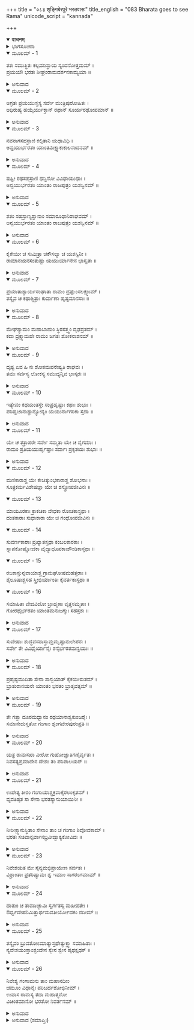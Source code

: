 +++
title = "०८३ शृङ्गिबेरपुरे भरतवासः"
title_english = "083 Bharata goes to see Rama"
unicode_script = "kannada"

+++
<details open><summary>वाचनम्</summary>

<div class="audioEmbed"  caption="श्रीराम-हरिसीताराममूर्ति-घनपाठिभ्यां वचनम्" src="https://archive.org/download/Ramayana-recitation-Sriram-harisItArAmamUrti-Ghanapaati-v2/Kanda_2/Kanda_2_AYK-083-Shrungi_Berapure_Bharathaa_Vasaha.mp3"></div>
</details>



<details><summary>ಭಾಗಸೂಚನಾ</summary>

ಭರತನ ವನಯಾತ್ರೆ, ಶೃಂಗವೇರಪುರದಲ್ಲಿ ರಾತ್ರಿ ಬಿಡಾರ
</details>

<details open><summary>ಮೂಲಮ್ - 1</summary>

ತತಃ ಸಮುತ್ಥಿತಃ ಕಲ್ಪಮಾಸ್ಥಾಯ ಸ್ಯಂದನೋತ್ತಮಮ್ ।  
ಪ್ರಯಯೌ ಭರತಃ ಶೀಘ್ರಂರಾಮದರ್ಶನಕಾಮ್ಯಯಾ ॥
</details>

<details><summary>ಅನುವಾದ</summary>

ಅನಂತರ ಪ್ರಾತಃಕಾಲ ಎದ್ದ ಭರತನು ಉತ್ತಮ ರಥದಲ್ಲಿ ಆರೂಢನಾಗಿ ಶ್ರೀರಾಮಚಂದ್ರನ ದರ್ಶನದ ಇಚ್ಛೆಯಿಂದ ಶೀಘ್ರವಾಗಿ ಹೊರಟನು.॥1॥
</details>

<details open><summary>ಮೂಲಮ್ - 2</summary>

ಅಗ್ರತಃ ಪ್ರಯಯುಸ್ತಸ್ಯ ಸರ್ವೇ ಮಂತ್ರಿಪುರೋಹಿತಃ ।  
ಅಧಿರುಹ್ಯ ಹಯೈರ್ಯುಕ್ತಾನ್ ರಥಾನ್ ಸೂರ್ಯರಥೋಪಮಾನ್ ॥
</details>

<details><summary>ಅನುವಾದ</summary>

ಅವನ ಮುಂದೆ-ಮುಂದೆ ಎಲ್ಲ ಮಂತ್ರಿಗಳು, ಪುರೋಹಿತರು ಕುದುರೆ ಹೂಡಿದ ರಥಗಳಲ್ಲಿ ಕುಳಿತು ಪ್ರಯಾಣಿಸುತ್ತಿದ್ದರು. ಆ ರಥಗಳು ಸೂರ್ಯನ ರಥದಂತೆ ತೇಜಸ್ವಿಯಾಗಿ ಕಾಣುತ್ತಿದ್ದವು.॥2॥
</details>

<details open><summary>ಮೂಲಮ್ - 3</summary>

ನವನಾಗಸಹಸ್ರಾಣಿ ಕಲ್ಪಿತಾನಿ ಯಥಾವಿಧಿ ।  
ಅನ್ವಯುರ್ಭರತಂ ಯಾಂತಮಿಕ್ಷ್ವಾಕುಕುಲನಂದನಮ್ ॥
</details>

<details><summary>ಅನುವಾದ</summary>

ಪ್ರಯಾಣ ಮಾಡುತ್ತಿದ್ದ ಇಕ್ಷ್ವಾಕು ಕುಲನಂದನ ಭರತನ ಹಿಂದೆ ಕ್ರಮವಾಗಿ ಅಲಂಕರಿಸಿದ ಒಂಭತ್ತು ಸಾವಿರ ಆನೆಗಳು ನಡೆಯುತ್ತಿದ್ದವು.॥3॥
</details>

<details open><summary>ಮೂಲಮ್ - 4</summary>

ಷಷ್ಟೀ ರಥಸಹಸ್ರಾಣಿ ಧನ್ವಿನೋ ವಿವಿಧಾಯುಧಾಃ ।  
ಅನ್ವಯುರ್ಭರತಂ ಯಾಂತಂ ರಾಜಪುತ್ರಂ ಯಶಸ್ವಿನಮ್ ॥
</details>

<details><summary>ಅನುವಾದ</summary>

ಯಾತ್ರಾ ಪರಾಯಣ ಯಶಸ್ವೀ ರಾಜಕುಮಾರ ಭರತನ ಹಿಂದೆ ಅರವತ್ತು ಸಾವಿರ ರಥಗಳು, ನಾನಾ ಪ್ರಕಾರದ ಆಯುಧಗಳನ್ನು ಧರಿಸಿದ ಧನುರ್ಧರ ಯೋಧರು ಹೋಗುತ್ತಿದ್ದರು.॥4॥
</details>

<details open><summary>ಮೂಲಮ್ - 5</summary>

ಶತಂ ಸಹಸ್ರಾಣ್ಯಶ್ವಾನಾಂ ಸಮಾರೂಢಾನಿರಾಘವಮ್ ।  
ಅನ್ವಯುರ್ಭರತಂ ಯಾಂತಂ ರಾಜಪುತ್ರಂ ಯಶಸ್ವಿನಮ್ ॥
</details>

<details><summary>ಅನುವಾದ</summary>

ಹಾಗೆಯೇ ಒಂದು ಲಕ್ಷ ಕುದುರೆ ಸವಾರರೂ ಆ ಯಶಸ್ವೀ ರಘುಕುಲನಂದನ ರಾಜಪುತ್ರ ಭರತನನ್ನು ಅನುಸರಿಸುತ್ತಿದ್ದರು.॥5॥
</details>

<details open><summary>ಮೂಲಮ್ - 6</summary>

ಕೈಕೇಯೀ ಚ ಸುಮಿತ್ರಾ ಚಕೌಸಲ್ಯಾ ಚ ಯಶಸ್ವಿನೀ ।  
ರಾಮಾನಯನಸಂತುಷ್ಟಾ ಯಯುರ್ಯಾನೇನ ಭಾಸ್ವತಾ ॥
</details>

<details><summary>ಅನುವಾದ</summary>

ಕೈಕೇಯಿ, ಸುಮಿತ್ರೆ, ಯಶಸ್ವಿನೀ ಕೌಸಲ್ಯೆಯರೂ ಕೂಡ ಶ್ರೀರಾಮನನ್ನು ಕರೆತರಲು ಹೋಗುವ ಆ ಯಾತ್ರೆಯಲ್ಲಿ ಸಂತುಷ್ಟರಾಗಿ ತೇಜಸ್ವೀ ರಥಗಳಲ್ಲಿ ಹೊರಟರು.॥6॥
</details>

<details open><summary>ಮೂಲಮ್ - 7</summary>

ಪ್ರಯಾತಾಶ್ಚಾರ್ಯಸಂಘಾತಾ ರಾಮಂ ದ್ರಷ್ಟುಂಸಲಕ್ಷ್ಮಣಮ್ ।  
ತಸ್ಯೈವ ಚ ಕಥಾಶ್ಚಿತ್ರಾಃ ಕುರ್ವಾಣಾ ಹೃಷ್ಟಮಾನಸಾಃ ॥
</details>

<details><summary>ಅನುವಾದ</summary>

ಬ್ರಾಹ್ಮಣಾದಿ ಆರ್ಯರ (ತ್ರೈವರ್ಣಿಕರ) ಗುಂಪು, ಮನಸ್ಸಿನಲ್ಲಿ ಅತ್ಯಂತ ಹರ್ಷಿತರಾಗಿ ಲಕ್ಷ್ಮಣ ಸಹಿತ ಶ್ರೀರಾಮನ ದರ್ಶನ ಮಾಡಲಿಕ್ಕಾಗಿ, ಅವರ ಕುರಿತಾದ ವಿಚಿತ್ರ ಮಾತುಗಳನ್ನು ಹೇಳುತ್ತಾ-ಕೇಳುತ್ತಾ ಪ್ರಯಾಣಿಸುತ್ತಿದ್ದರು.॥7॥
</details>

<details open><summary>ಮೂಲಮ್ - 8</summary>

ಮೇಘಶ್ಯಾಮಂ ಮಹಾಬಾಹುಂ ಸ್ಥಿರಸತ್ತ್ವಂ ದೃಢವ್ರತಮ್ ।  
ಕದಾ ದ್ರಕ್ಷ್ಯಾಮಹೇ ರಾಮಂ ಜಗತಃ ಶೋಕನಾಶನಮ್ ॥
</details>

<details><summary>ಅನುವಾದ</summary>

(ಅವರು ಪರಸ್ಪರ ಆಡಿಕೊಳ್ಳುತ್ತಿದ್ದರು -) ದೃಢತೆಯಿಂದ ಉತ್ತಮ ವ್ರತವನ್ನು ಪಾಲಿಸುವ ಹಾಗೂ ಜಗತ್ತಿನ ದುಃಖವನ್ನು ದೂರಗೊಳಿಸುವ, ಸ್ಥಿತಪ್ರಜ್ಞ, ಶ್ಯಾಮವರ್ಣ, ಮಹಾಬಾಹು ಶ್ರೀರಾಮನನ್ನು ನಾವು ಯಾವಾಗ ದರ್ಶಿಸುವೆ.॥8॥
</details>

<details open><summary>ಮೂಲಮ್ - 9</summary>

ದೃಷ್ಟ ಏವ ಹಿ ನಃ ಶೋಕಮಪನೇಷ್ಯತಿ ರಾಘವಃ ।  
ತಮಃ ಸರ್ವಸ್ಯ ಲೋಕಸ್ಯ ಸಮುದ್ಯನ್ನಿವ ಭಾಸ್ಕರಃ ॥
</details>

<details><summary>ಅನುವಾದ</summary>

ಸೂರ್ಯನು ಉದಯಿಸಿದಾಗ ಜಗತ್ತಿನ ಅಂಧಕಾರವನ್ನು ಇಲ್ಲವಾಗಿಸುವಂತೆ ಶ್ರೀರಘುನಾಥನು ನಮ್ಮ ಕಣ್ಣಿಗೆ ಬಿದ್ದಾಗ ನಮ್ಮ ಎಲ್ಲ ಶೋಕ-ಸಂತಾಪ ದೂರಗೊಳಿಸುವನು.॥9॥
</details>

<details open><summary>ಮೂಲಮ್ - 10</summary>

ಇತ್ಯೇವಂ ಕಥಯಂತಸ್ತೇ ಸಂಪ್ರಹೃಷ್ಟಾಃ ಕಥಾಃ ಶುಭಾಃ ।  
ಪರಿಷ್ವಜಾನಾಶ್ಚಾನ್ಯೋನ್ಯಂ ಯಯುರ್ನಾಗರಿಕಾ ಸ್ತದಾ ॥
</details>

<details><summary>ಅನುವಾದ</summary>

ಹೀಗೆ ಮಾತುಗಳನ್ನಾಡುತ್ತಾ, ಅತ್ಯಂತ ಹರ್ಷದಿಂದ ಒಬ್ಬರು ಮತ್ತೊಬ್ಬರನ್ನು ಆಲಿಂಗಿಸಿಕೊಳ್ಳುತ್ತಾ ಅಯೋಧ್ಯೆಯ ನಾಗರಿಕರು ಆಗ ಪ್ರಯಾಣ ಮಾಡುತ್ತಿದ್ದರು.॥10॥
</details>

<details open><summary>ಮೂಲಮ್ - 11</summary>

ಯೇ ಚ ತತ್ರಾಪರೇ ಸರ್ವೇ ಸಮ್ಮತಾ ಯೇ ಚ ನೈಗಮಾಃ ।  
ರಾಮಂ ಪ್ರತಿಯಯುರ್ಹೃಷ್ಟಾಃ ಸರ್ವಾಃ ಪ್ರಕೃತಯಃ ಶುಭಾಃ ॥
</details>

<details><summary>ಅನುವಾದ</summary>

ಆ ನಗರದಲ್ಲಿದ್ದ ಇತರ ಸಮ್ಮಾನಿತ ಎಲ್ಲ ಪುರುಷರೂ, ವ್ಯಾಪಾರಿಗಳೂ, ಶುಭ ವಿಚಾರವುಳ್ಳ ಪ್ರಜಾಜನರೂ ಕೂಡ ಬಹಳ ಹರ್ಷದಿಂದ ಶ್ರೀರಾಮನನ್ನು ಕಾಣಲು ಹೊರಟರು.॥11॥
</details>

<details open><summary>ಮೂಲಮ್ - 12</summary>

ಮಣಿಕಾರಾಶ್ಚ ಯೇ ಕೇಚಿತ್ಕುಂಭಕಾರಾಶ್ಚ ಶೋಭನಾಃ ।  
ಸೂತ್ರಕರ್ಮವಿಶೇಷಜ್ಞಾ ಯೇ ಚ ಶಸ್ತ್ರೋಪಜೀವಿನಃ ॥
</details>

<details open><summary>ಮೂಲಮ್ - 13</summary>

ಮಾಯೂರಕಾಃ ಕ್ರಾಕಚಿಕಾ ವೇಧಕಾ ರೋಚಕಾಸ್ತಥಾ ।  
ದಂತಕಾರಾಃ ಸುಧಾಕಾರಾ ಯೇ ಚ ಗಂಧೋಪಜೀವಿನಃ ॥
</details>

<details open><summary>ಮೂಲಮ್ - 14</summary>

ಸುವರ್ಣಕಾರಾಃ ಪ್ರಖ್ಯಾತಸ್ತಥಾ ಕಂಬಲಕಾರಕಾಃ ।  
ಸ್ನಾಪಕೋಷ್ಣೋದಕಾ ವೈದ್ಯಾಧೂಪಕಾಃಶೌಂಡಿಕಾಸ್ತಥಾ ॥
</details>

<details open><summary>ಮೂಲಮ್ - 15</summary>

ರಜಕಾಸ್ತುನ್ನವಾಯಾಶ್ಚ ಗ್ರಾಮಘೋಷಮಹತ್ತರಾಃ ।  
ಶೈಲೂಷಾಶ್ಚಸಹ ಸ್ತ್ರೀಭಿರ್ಯಾಂತಿಃ ಕೈವರ್ತಕಾಸ್ತಥಾ ॥
</details>

<details open><summary>ಮೂಲಮ್ - 16</summary>

ಸಮಾಹಿತಾ ವೇದವಿದೋ ಬ್ರಾಹ್ಮಣಾ ವೃತ್ತಸಮ್ಮತಾಃ ।  
ಗೋರಥೈರ್ಭರತಂ ಯಾಂತಮನುಜಗ್ಮುಃ ಸಹಸ್ರಶಃ ॥
</details>

<details><summary>ಅನುವಾದ</summary>

ಮಣಿಕಾರರೂ, ಕುಂಬಾರರೂ, ದಾರತೆಗೆದು ಬಟ್ಟೆಗಳನ್ನು ನೇಯುವುದರಲ್ಲಿ ನಿಪುಣರಾದ ನೆಯ್ಗೆಯವರು, ಶಸ್ತ್ರಗಳನ್ನು ತಯಾರಿಸಿ ಜೀವನ ನಡೆಸುವವರೂ, ನವಿಲುಗರಿಗಳಿಂದ ಬೀಸಣಿಗೆಗಳನ್ನೂ ಚಾಮರಗಳನ್ನೂ ಮಾಡುವವರೂ, ಗರಗಸದಿಂದ ಮರವನ್ನು ಕೊಯ್ದು ಜೀವಿಸುವವರು, ಮಣಿ-ಮುತ್ತುಗಳಿಗೆ ರಂಧ್ರಮಾಡುವವರೂ, ಮನೆಗಳನ್ನು ಅಲಂಕರಿಸುವವರೂ, ಆನೆಯ ದಂತದಿಂದ ಮನೋಹರ ಚಿತ್ರಗಳನ್ನು ಮಾಡುವವರೂ, ಗಾರೆ ಕೆಲಸದವರೂ, ಸುಗಂಧ ದ್ರವ್ಯಗಳನ್ನು ತಯಾರಿಸುವವರೂ, ಚಿನ್ನದ ಕೆಲಸ ಮಾಡುವ ಅಕ್ಕಸಾಲಿಗರೂ, ಅಭ್ಯಂಜನ ಮಾಡಿಸುವರೂ, ಮೈಯೊತ್ತುವವರೂ, ಕಂಬಳಿಗಳನ್ನು ನೇಯುವವರೂ, ವೈದ್ಯರೂ, ಉತ್ತಮೋತ್ತಮವಾದ ಧೂಪಗಳನ್ನು ತಯಾರಿಸುವವರೂ, ಮದ್ಯವನ್ನು ತಯಾರಿಸುವವರೂ, ಅಗಸರೂ, ದರ್ಜಿಗಳೂ, ಗೋಪಾಲಕರೂ, ಸ್ತ್ರೀಯರಿಂದ ಕೂಡಿದ ಮತ್ತು ಸ್ತ್ರೀಯರಿಂದಲೇ ಜೀವನ ನಡೆಸುವ ನಟರೂ, ಬೆಸ್ತರೂ, ಬೇಟೆಗಾರರೂ, ಕಮ್ಮಾರರೂ, ಬಡಗಿಗಳೂ ಹಾಗೂ ಸದಾಚಾರ ಸಂಪನ್ನರಾದ ವೇದವಿದರಾದ ಸಾವಿರಾರು ಬ್ರಾಹ್ಮಣರು ಎತ್ತಿನ ಗಾಡಿಗಳಲ್ಲಿ ಕುಳಿತು ಶ್ರೀರಾಮನನ್ನು ಸಂದರ್ಶಿಸಲು ಭರತನನ್ನು ಅನುಸರಿಸಿ ಹೊರಟರು.॥12-16॥
</details>

<details open><summary>ಮೂಲಮ್ - 17</summary>

ಸುವೇಷಾಃ ಶುದ್ಧವಸನಾಸ್ತಾಮ್ರಮೃಷ್ಟಾನುಲೇಪನಃ ।  
ಸರ್ವೇ ತೇ ವಿವಿಧೈರ್ಯಾನೈಃ ಶನೈರ್ಭರತಮನ್ವಯುಃ ॥
</details>

<details><summary>ಅನುವಾದ</summary>

ಎಲ್ಲರೂ ಶುದ್ಧ ವಸ್ತ್ರಗಳನ್ನುಟ್ಟು ಸುಂದರ ವೇಷ ಭೂಷಣಗಳಿಂದ ತಾಮ್ರದಂತೆ ಕೆಂಪಾದ ಅಂಗರಾಗವನ್ನು ಪೂಸಿಕೊಂಡು, ನಾನಾ ಪ್ರಕಾರದ ವಾಹನಗಳಲ್ಲಿ ನಿಧಾನವಾಗಿ ಭರತನನ್ನು ಅನುಸರಿಸುತ್ತಿದ್ದರು.॥17॥
</details>

<details open><summary>ಮೂಲಮ್ - 18</summary>

ಪ್ರಹೃಷ್ಟಮುದಿತಾ ಸೇನಾ ಸಾನ್ವಯಾತ್ ಕೈಕಯೀಸುತಮ್ ।  
ಭ್ರಾತುರಾನಯನೇ ಯಾಂತಂ ಭರತಂ ಭ್ರಾತೃವತ್ಸಮ್ ॥
</details>

<details><summary>ಅನುವಾದ</summary>

ಹರ್ಷ- ಆನಂದದಿಂದ ಕೂಡಿದ ಆ ಸೈನ್ಯವು ಅಣ್ಣನನ್ನು ಕರೆತರಲು ಹೊರಟ ಕೈಕೇಯೀ ಕುಮಾರ ಭ್ರಾತೃವತ್ಸಲ ಭರತನ ಹಿಂದೆ-ಹಿಂದೆ ನಡೆಯತೊಡಗಿತು.॥18॥
</details>

<details open><summary>ಮೂಲಮ್ - 19</summary>

ತೇ ಗತ್ವಾ ದೂರಮಧ್ವಾನಂ ರಥಯಾನಾಶ್ವಕುಂಜರೈಃ ।  
ಸಮಾಸೇದುಸ್ತತೋ ಗಂಗಾಂ ಶೃಂಗವೇರಪುರಂಪ್ರತಿ ॥
</details>

<details><summary>ಅನುವಾದ</summary>

ಈ ಪ್ರಕಾರ ರಥ, ಪಲ್ಲಕ್ಕಿಗಳು, ಕುದುರೆ, ಆನೆಗಳು ಇವುಗಳಿಂದ ಬಹಳ ದೂರ ದಾರಿ ನಡೆದ ಬಳಿಕ ಅವರೆಲ್ಲರೂ ಶೃಂಗವೇರಪುರದ ಗಂಗಾತೀರಕ್ಕೆ ತಲುಪಿದರು.॥19॥
</details>

<details open><summary>ಮೂಲಮ್ - 20</summary>

ಯತ್ರ ರಾಮಸಖಾ ವೀರೋ ಗುಹೋಜ್ಞಾತಿಗಣೈರ್ವೃತಃ ।  
ನಿವಸತ್ಯಪ್ರಮಾದೇನ ದೇಶಂ ತಂ ಪರಿಪಾಲಯನ್ ॥
</details>

<details><summary>ಅನುವಾದ</summary>

ಅಲ್ಲಿ ಶ್ರೀರಾಮಚಂದ್ರನ ಸಖನಾದ ವೀರ ನಿಷಾದರಾಜ ಗುಹನು ಎಚ್ಚರಿಕೆಯಿಂದ ಆ ದೇಶವನ್ನು ರಕ್ಷಿಸುತ್ತಾ ತನ್ನ ಬಂಧು-ಬಾಂಧವರೊಂದಿಗೆ ವಾಸಿಸುತ್ತಿದ್ದನು.॥20॥
</details>

<details open><summary>ಮೂಲಮ್ - 21</summary>

ಉಪೇತ್ಯ ತೀರಂ ಗಂಗಾಯಾಶ್ಚಕ್ರವಾಕೈರಲಂಕೃತಮ್ ।  
ವ್ಯವತಿಷ್ಠತ ಸಾ ಸೇನಾ ಭರತಸ್ಯಾನುಯಾಯಿನೀ ॥
</details>

<details><summary>ಅನುವಾದ</summary>

ಚಕ್ರವಾಕಗಳಿಂದ ಅಲಂಕೃತ ಗಂಗಾತೀರಕ್ಕೆ ತಲುಪಿ ಭರತ ನನ್ನು ಅನುಸರಿಸಿ ಬಂದ ಸೈನ್ಯವು ಅಲ್ಲಿ ತಂಗಿತು.॥21॥
</details>

<details open><summary>ಮೂಲಮ್ - 22</summary>

ನೀರೀಕ್ಷ್ಯಾನುಸ್ಥಿತಾಂ ಸೇನಾಂ ತಾಂ ಚ ಗಂಗಾಂ ಶಿವೋದಕಾಮ್ ।  
ಭರತಃ ಸಚಿವಾನ್ಸರ್ವಾನಬ್ರವೀದ್ವಾಕ್ಯಕೋವಿದಃ ॥
</details>

<details><summary>ಅನುವಾದ</summary>

ಪುಣ್ಯಸಲಿಲೆ ಭಾಗೀರಥಿಯ ದರ್ಶನ ಪಡೆದು ತನ್ನ ಸೈನ್ಯವು ಬಳಲಿರುವುದನ್ನು ನೋಡಿ ಮಾತಿನಲ್ಲಿ ಕುಶಲನಾದ ಭರತನು ಸಮಸ್ತ ಸೇನಾಪತಿಗಳಲ್ಲಿ ಹೇಳಿದನು.॥22॥
</details>

<details open><summary>ಮೂಲಮ್ - 23</summary>

ನಿವೇಶಯತ ಮೇ ಸೈನ್ಯಮಭಿಪ್ರಾಯೇಣ ಸರ್ವತಃ ।  
ವಿಶ್ರಾಂತಾಃ ಪ್ರತರಿಷ್ಯಾಮಃ ಶ್ವ ಇಮಾಂ ಸಾಗರಂಗಮಾಮ್ ॥
</details>

<details><summary>ಅನುವಾದ</summary>

ನೀವು ನಿಮ್ಮ ಸೈನಿಕರಿಗೆ ಅವರ ಇಚ್ಛೆಗನುಸಾರ ಇಲ್ಲಿ ಎಲ್ಲೆಡೆ ನಿಲ್ಲಿಸಿ ಬಿಡಿರಿ. ಇಂದು ರಾತ್ರಿ ನಾವೆಲ್ಲರೂ ಇಲ್ಲಿ ವಿಶ್ರಾಂತಿ ಪಡೆದು, ನಾಳೆ ಬೆಳಿಗ್ಗೆ ಈ ಸಾಗರಗಾಮಿನೀ ನದಿಯನ್ನು ದಾಟೋಣ.॥23॥
</details>

<details open><summary>ಮೂಲಮ್ - 24</summary>

ದಾತುಂ ಚ ತಾವದಿಚ್ಛಾಮಿ ಸ್ವರ್ಗತಸ್ಯ ಮಹೀಪತೇಃ ।  
ಔರ್ಧ್ವದೇಹನಿಮಿತ್ತಾರ್ಥಮವತೀರ್ಯೋದಕಂ ನದೀಮ್ ॥
</details>

<details><summary>ಅನುವಾದ</summary>

ಇಲ್ಲಿ ತಂಗುವ ಇನ್ನೊಂದು ಪ್ರಯೋಜನ - ಗಂಗೆಯಲ್ಲಿ ಸ್ನಾನಮಾಡಿ ಸ್ವರ್ಗಸ್ಥ ತಂದೆಯವರ ಪಾರಲೌಕಿಕ ಶ್ರೇಯಸ್ಸಿಗಾಗಿ ಜಲಾಂಜಲಿಯನ್ನು ಕೊಡಬೇಕೆಂದು ಬಯಸುತ್ತಿದ್ದೇನೆ.॥24॥
</details>

<details open><summary>ಮೂಲಮ್ - 25</summary>

ತಸ್ಯೈವಂ ಬ್ರುವತೋಽಮಾತ್ಯಾಸ್ತಥೇತ್ಯುಕ್ತ್ವಾ ಸಮಾಹಿತಾಃ ।  
ನ್ಯವೇಶಯಂಸ್ತಾಂಶ್ಛಂದೇನ ಸ್ವೇನ ಸ್ವೇನ ಪೃಥಕ್ಪೃಥಕ್ ॥
</details>

<details><summary>ಅನುವಾದ</summary>

ಭರತನು ಹೀಗೆ ಹೇಳಿದಾಗ ಎಲ್ಲ ಮಂತ್ರಿಗಳು ‘ಹಾಗೆಯೇ ಆಗಲಿ’ ಎಂದು ಹೇಳಿ, ಅವನ ಆಜ್ಞೆಯನ್ನು ಶಿರಸಾವಹಿಸಿ, ಸಮಸ್ತ ಸೈನಿಕರನ್ನು ಅವರ ಇಚ್ಛಾನುಸಾರ ಬೇರೆ-ಬೇರೆ ಸ್ಥಾನಗಳಲ್ಲಿ ಇರಿಸಿದರು.॥25॥
</details>

<details open><summary>ಮೂಲಮ್ - 26</summary>

ನಿವೇಶ್ಯ ಗಂಗಾಮನು ತಾಂ ಮಹಾನದೀಂ  
ಚಮೂಂ ವಿಧಾನೈಃ ಪರಿಬರ್ಹಶೋಭಿನೀಮ್ ।  
ಉವಾಸ ರಾಮಸ್ಯ ತದಾ ಮಹಾತ್ಮನೋ  
ವಿಚಿಂತಮಾನೋ ಭರತೋ ನಿವರ್ತನಮ್ ॥
</details>

<details><summary>ಅನುವಾದ</summary>

ಧ್ವಜ ಪತಾಕಾದಿಗಳಿಂದ ಸುಶೋಭಿತವಾದ ಚತುರಂಗಬಲವನ್ನು ಗಂಗಾನದಿಯ ಸಮೀಪದಲ್ಲಿ ಯಥಾವಿಧಿಯಾಗಿ ನಿಲ್ಲಿಸಿ, ಶ್ರೀರಾಮನನ್ನು ಅಯೋಧ್ಯೆಗೆ ಕರೆತರಲು ಏನು ಮಾಡಬೇಕೆಂದು ಚಿಂತಿಸುತ್ತಾ ಮಹಾತ್ಮನಾದ ಭರತನು ಅಲ್ಲಿ ವಾಸಿಸಿದನು.॥26॥
</details>

<details><summary>ಅನುವಾದ (ಸಮಾಪ್ತಿಃ)</summary>

ಶ್ರೀವಾಲ್ಮೀಕಿ ವಿರಚಿತ ಆರ್ಷರಾಮಾಯಣ ಆದಿಕಾವ್ಯದ ಅಯೋಧ್ಯಾಕಾಂಡದಲ್ಲಿ ಎಂಭತ್ತಮೂರನೆಯ ಸರ್ಗ ಪೂರ್ಣವಾಯಿತು.॥83॥
</details>
